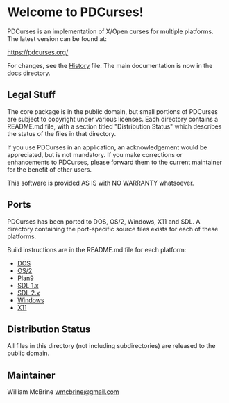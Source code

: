 Welcome to PDCurses!
====================

PDCurses is an implementation of X/Open curses for multiple platforms.
The latest version can be found at:

   https://pdcurses.org/

For changes, see the [History] file. The main documentation is now in
the [docs] directory.


Legal Stuff
-----------

The core package is in the public domain, but small portions of PDCurses
are subject to copyright under various licenses.  Each directory
contains a README.md file, with a section titled "Distribution Status"
which describes the status of the files in that directory.

If you use PDCurses in an application, an acknowledgement would be
appreciated, but is not mandatory. If you make corrections or
enhancements to PDCurses, please forward them to the current maintainer
for the benefit of other users.

This software is provided AS IS with NO WARRANTY whatsoever.


Ports
-----

PDCurses has been ported to DOS, OS/2, Windows, X11 and SDL. A directory
containing the port-specific source files exists for each of these
platforms.

Build instructions are in the README.md file for each platform:

-  [DOS]
-  [OS/2]
-  [Plan9]
-  [SDL 1.x]
-  [SDL 2.x]
-  [Windows]
-  [X11]


Distribution Status
-------------------

All files in this directory (not including subdirectories) are released
to the public domain.


Maintainer
----------

William McBrine <wmcbrine@gmail.com>

[History]: docs/HISTORY.md
[docs]: docs/README.md
[DOS]: dos/README.md
[OS/2]: os2/README.md
[Plan9]: plan9/README.md
[SDL 1.x]: sdl1/README.md
[SDL 2.x]: sdl2/README.md
[Windows]: wincon/README.md
[X11]: x11/README.md
